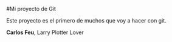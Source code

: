 #Mi proyecto de Git

Este proyecto es el primero de muchos que voy a hacer
con git.

**Carlos Feu**, Larry Plotter Lover
